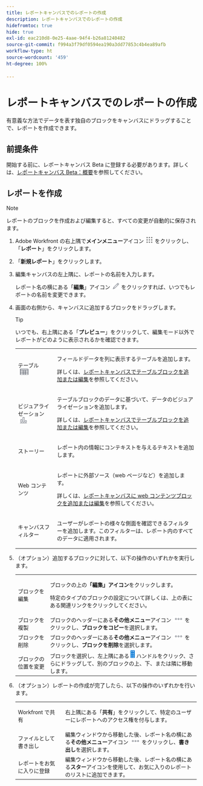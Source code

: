 ```yaml
---
title: レポートキャンバスでのレポートの作成
description: レポートキャンバスでのレポートの作成
hidefromtoc: true
hide: true
exl-id: eac210d8-0e25-4aae-94f4-b26a81240482
source-git-commit: f994a3f79df0594ea190a3dd77853c4b4ea89afb
workflow-type: ht
source-wordcount: '459'
ht-degree: 100%

---
```


# レポートキャンバスでのレポートの作成

有意義な方法でデータを表す独自のブロックをキャンバスにドラッグすることで、レポートを作成できます。

## 前提条件

開始する前に、レポートキャンバス Beta に登録する必要があります。詳しくは、[レポートキャンバス Beta：概要](/help/quicksilver/product-announcements/betas/canvas-dashboards-beta/reporting-canvas-beta-overview.md)を参照してください。

## レポートを作成

>[!NOTE]
>
>レポートのブロックを作成および編集すると、すべての変更が自動的に保存されます。

1. Adobe Workfront の右上隅で&#x200B;**メインメニュー**&#x200B;アイコン ![](assets/main-menu-icon.png) をクリックし、「**レポート**」をクリックします。
1. 「**新規レポート**」をクリックします。
1. 編集キャンバスの左上隅に、レポートの名前を入力します。

   レポート名の横にある「**編集**」アイコン ![](assets/edit-icon.png) をクリックすれば、いつでもレポートの名前を変更できます。

1. 画面の右側から、キャンバスに追加するブロックをドラッグします。

   >[!TIP]
   >
   >いつでも、右上隅にある「**プレビュー**」をクリックして、編集モード以外でレポートがどのように表示されるかを確認できます。

   <table style="table-layout:auto"> 
    <col> 
    <col> 
    <tbody> 
     <tr> 
      <td role="rowheader">テーブル <img src="assets/table-icon.png"></td> 
      <td> <p>フィールドデータを列に表示するテーブルを追加します。</p> <p>詳しくは、<a href="../../../reports-and-dashboards/reporting-canvas/table-blocks/add-or-edit-report-table.md" class="MCXref xref">レポートキャンバスでテーブルブロックを追加または編集</a>を参照してください。</p> </td> 
     </tr> 
     <tr> 
      <td role="rowheader">ビジュアライゼーション <img src="assets/visualization-icon.png"></td> 
      <td> <p>テーブルブロックのデータに基づいて、データのビジュアライゼーションを追加します。</p> <p>詳しくは、<a href="../../../reports-and-dashboards/reporting-canvas/visualization-blocks/add-or-edit-report-visualization.md" class="MCXref xref">レポートキャンバスでテーブルブロックを追加または編集</a>を参照してください。</p> </td> 
     </tr>
      <tr data-mc-conditions="QuicksilverOrClassic.Draft mode"> 
       <td role="rowheader">ストーリー</td> 
       <td> <p>レポート内の情報にコンテキストを与えるテキストを追加します。</p> </td> 
      </tr>
     <tr data-mc-conditions=""> 
      <td role="rowheader">Web コンテンツ</td> 
      <td> <p>レポートに外部ソース（web ページなど）を追加します。</p> <p>詳しくは、<a href="../../../reports-and-dashboards/reporting-canvas/other-blocks/add-or-edt-web-content-block.md" class="MCXref xref">レポートキャンバスに web コンテンツブロックを追加または編集</a>を参照してください。</p> </td> 
     </tr>
      <tr data-mc-conditions="QuicksilverOrClassic.Draft mode"> 
       <td role="rowheader">キャンバスフィルター</td> 
       <td> <p>ユーザーがレポートの様々な側面を確認できるフィルターを追加します。このフィルターは、レポート内のすべてのデータに適用されます。</p> </td> 
      </tr>
    </tbody> 
   </table>

1. （オプション）追加するブロックに対して、以下の操作のいずれかを実行します。

   <table style="table-layout:auto"> 
    <col> 
    <col> 
    <tbody> 
     <tr> 
      <td role="rowheader">ブロックを編集</td> 
      <td> <p>ブロックの上の<strong>「編集」アイコン</strong>をクリックします。</p> <p>特定のタイプのブロックの設定について詳しくは、上の表にある関連リンクをクリックしてください。</p> </td> 
     </tr> 
     <tr> 
      <td role="rowheader">ブロックを複製</td> 
      <td>ブロックのヘッダーにある<strong>その他メニュー</strong>アイコン <img src="assets/more-icon.png"> をクリックし、<strong>ブロックをコピー</strong>を選択します。</td> 
     </tr> 
     <tr> 
      <td role="rowheader">ブロックを削除</td> 
      <td>ブロックのヘッダーにある<strong>その他メニュー</strong>アイコン <img src="assets/more-icon.png"> をクリックし、<strong>ブロックを削除</strong>を選択します。</td> 
     </tr> 
     <tr> 
      <td role="rowheader">ブロックの位置を変更</td> 
      <td> ブロックを選択し、左上隅にある <img src="assets/widget-drag-icon.png" style="max-width: 16px;"> ハンドルをクリック、さらにドラッグして、別のブロックの上、下、または隣に移動します。</td> 
     </tr> 
    </tbody> 
   </table>

1. （オプション）レポートの作成が完了したら、以下の操作のいずれかを行います。

   <table style="table-layout:auto"> 
    <col> 
    <col> 
    <tbody> 
     <tr> 
      <td role="rowheader">Workfront で共有</td> 
      <td> <p>右上隅にある「<strong>共有</strong>」をクリックして、特定のユーザーにレポートへのアクセス権を付与します。</p> </td> 
     </tr> 
     <tr> 
      <td role="rowheader">ファイルとして書き出し</td> 
      <td>編集ウィンドウから移動した後、レポート名の横にある<strong>その他メニュー</strong>アイコン <img src="assets/more-icon.png"> をクリックし、<strong>書き出し</strong>を選択します。</td> 
     </tr> 
     <tr> 
      <td role="rowheader">レポートをお気に入りに登録</td> 
      <td>編集ウィンドウから移動した後、レポート名の横にある<strong>スター</strong>アイコンを使用して、お気に入りのレポートのリストに追加できます。</td> 
     </tr> 
    </tbody> 
   </table>

